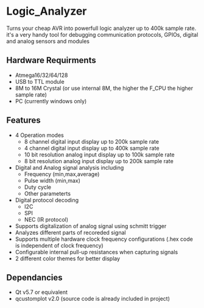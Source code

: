 # Logic_Analyzer
Turns your cheap AVR into powerfull logic analyzer up to 400k sample rate. it's a very handy tool for debugging communication protocols, GPIOs, digital and analog sensors and modules

## Hardware Requirments
* Atmega16/32/64/128
* USB to TTL module
* 8M to 16M Crystal (or use internal 8M, the higher the F_CPU the higher sample rate)
* PC (currently windows only)

## Features
* 4 Operation modes
	- 8 channel digital input display up to 200k sample rate
	- 4 channel digital input display up to 400k sample rate
	- 10 bit resolution analog input display up to 100k sample rate
	- 8 bit resolution analog input display up to 200k sample rate
* Digital and Analog signal analysis including
	- Frequency (min,max,average)
	- Pulse width (min,max)
	- Duty cycle
	- Other parameterts
* Digital protocol decoding
	- I2C
	- SPI
	- NEC (IR protocol)
* Supports digitalization of analog signal using schmitt trigger
* Analyzes different parts of recoreded signal
* Supports multiple hardware clock frequency configurations (.hex code is independent of clock frequency)
* Configurable internal pull-up resistances when capturing signals 
* 2 different color themes for better display

## Dependancies
* Qt v5.7 or equivalent 
* qcustomplot v2.0 (source code is already included in project)

